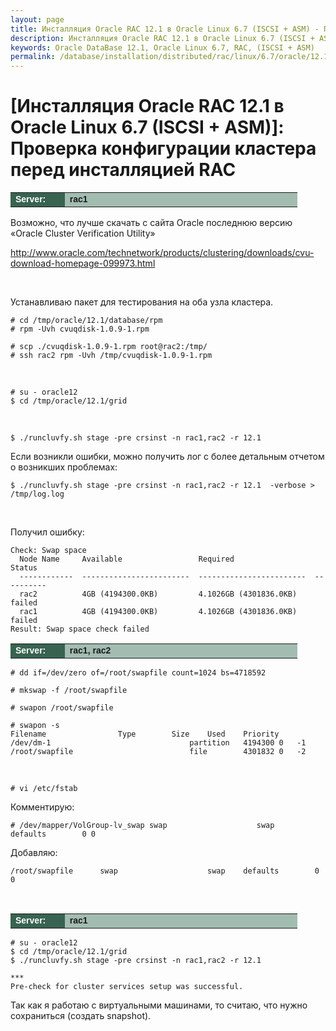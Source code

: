 ```yaml
---
layout: page
title: Инсталляция Oracle RAC 12.1 в Oracle Linux 6.7 (ISCSI + ASM) - Проверка конфигурации кластера перед инсталляцией RAC
description: Инсталляция Oracle RAC 12.1 в Oracle Linux 6.7 (ISCSI + ASM) - Проверка конфигурации кластера перед инсталляцией RAC
keywords: Oracle DataBase 12.1, Oracle Linux 6.7, RAC, (ISCSI + ASM)
permalink: /database/installation/distributed/rac/linux/6.7/oracle/12.1/iscsi-asm/check-environment-before-install/
---
```


# [Инсталляция Oracle RAC 12.1 в Oracle Linux 6.7 (ISCSI + ASM)]: Проверка конфигурации кластера перед инсталляцией RAC

<table cellpadding="4" cellspacing="2" align="center" border="0" width="100%">
	<tr>
		<td style="color: rgb(255, 255, 255);" bgcolor="#386351" width="14%"><span style="font-family: Arial,Helvetica,sans-serif; font-size: 14px;"><strong>Server:</strong></span></td>
		<td height="20" bgcolor="#a2bcb1" width="60%"><span style="font-family: Arial,Helvetica,sans-serif; font-size: 14px;"><strong>rac1</strong></span></td>
	</tr>
</table>

Возможно, что лучше скачать с сайта Oracle последнюю версию «Oracle Cluster Verification Utility»

http://www.oracle.com/technetwork/products/clustering/downloads/cvu-download-homepage-099973.html

<br/>

Устанавливаю пакет для тестирования на оба узла кластера.

    # cd /tmp/oracle/12.1/database/rpm
    # rpm -Uvh cvuqdisk-1.0.9-1.rpm

    # scp ./cvuqdisk-1.0.9-1.rpm root@rac2:/tmp/
    # ssh rac2 rpm -Uvh /tmp/cvuqdisk-1.0.9-1.rpm

<br/>

    # su - oracle12
    $ cd /tmp/oracle/12.1/grid

<br/>

    $ ./runcluvfy.sh stage -pre crsinst -n rac1,rac2 -r 12.1

Если возникли ошибки, можно получить лог с более детальным отчетом о возникших проблемах:

    $ ./runcluvfy.sh stage -pre crsinst -n rac1,rac2 -r 12.1  -verbose > /tmp/log.log

<br/>

Получил ошибку:

    Check: Swap space
      Node Name     Available                 Required                  Status
      ------------  ------------------------  ------------------------  ----------
      rac2          4GB (4194300.0KB)         4.1026GB (4301836.0KB)    failed
      rac1          4GB (4194300.0KB)         4.1026GB (4301836.0KB)    failed
    Result: Swap space check failed

<table cellpadding="4" cellspacing="2" align="center" border="0" width="100%">
	<tr>
		<td style="color: rgb(255, 255, 255);" bgcolor="#386351" width="14%"><span style="font-family: Arial,Helvetica,sans-serif; font-size: 14px;"><strong>Server:</strong></span></td>
		<td height="20" bgcolor="#a2bcb1" width="60%"><span style="font-family: Arial,Helvetica,sans-serif; font-size: 14px;"><strong>rac1, rac2</strong></span></td>
	</tr>
</table>

    # dd if=/dev/zero of=/root/swapfile count=1024 bs=4718592

    # mkswap -f /root/swapfile

    # swapon /root/swapfile

    # swapon -s
    Filename				Type		Size	Used	Priority
    /dev/dm-1                               partition	4194300	0	-1
    /root/swapfile                          file		4301832	0	-2

<br/>

    # vi /etc/fstab

Комментирую:

    # /dev/mapper/VolGroup-lv_swap swap                    swap    defaults        0 0

Добавляю:

    /root/swapfile      swap                    swap    defaults        0 0

<br/>

<table cellpadding="4" cellspacing="2" align="center" border="0" width="100%">
	<tr>
		<td style="color: rgb(255, 255, 255);" bgcolor="#386351" width="14%"><span style="font-family: Arial,Helvetica,sans-serif; font-size: 14px;"><strong>Server:</strong></span></td>
		<td height="20" bgcolor="#a2bcb1" width="60%"><span style="font-family: Arial,Helvetica,sans-serif; font-size: 14px;"><strong>rac1</strong></span></td>
	</tr>
</table>

    # su - oracle12
    $ cd /tmp/oracle/12.1/grid
    $ ./runcluvfy.sh stage -pre crsinst -n rac1,rac2 -r 12.1

    ***
    Pre-check for cluster services setup was successful.

Так как я работаю с виртуальными машинами, то считаю, что нужно сохраниться (создать snapshot).
